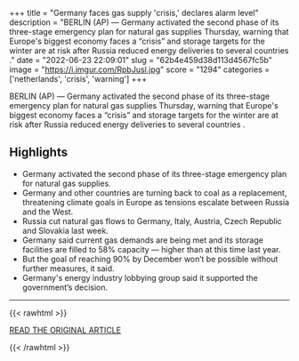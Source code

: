 +++
title = "Germany faces gas supply 'crisis,' declares alarm level"
description = "BERLIN (AP) — Germany activated the second phase of its three-stage emergency plan for natural gas supplies Thursday, warning that Europe's biggest economy faces a “crisis” and storage targets for the winter are at risk after Russia reduced energy deliveries to several countries ."
date = "2022-06-23 22:09:01"
slug = "62b4e459d38d113d4567fc5b"
image = "https://i.imgur.com/RpbJusl.jpg"
score = "1294"
categories = ['netherlands', 'crisis', 'warning']
+++

BERLIN (AP) — Germany activated the second phase of its three-stage emergency plan for natural gas supplies Thursday, warning that Europe's biggest economy faces a “crisis” and storage targets for the winter are at risk after Russia reduced energy deliveries to several countries .

## Highlights

- Germany activated the second phase of its three-stage emergency plan for natural gas supplies.
- Germany and other countries are turning back to coal as a replacement, threatening climate goals in Europe as tensions escalate between Russia and the West.
- Russia cut natural gas flows to Germany, Italy, Austria, Czech Republic and Slovakia last week.
- Germany said current gas demands are being met and its storage facilities are filled to 58% capacity — higher than at this time last year.
- But the goal of reaching 90% by December won’t be possible without further measures, it said.
- Germany's energy industry lobbying group said it supported the government’s decision.

---

{{< rawhtml >}}
  <p class="article-category">
    <a target="_blank" href="https://apnews.com/article/russia-ukraine-germany-government-and-politics-bc7bdf033d249f673275b537bf2d3d19">READ THE ORIGINAL ARTICLE</a>
  </p>
{{< /rawhtml >}}
